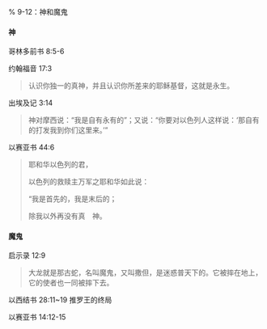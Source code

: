 % 9-12：神和魔鬼

#### 神

哥林多前书 8:5-6

约翰福音 17:3

> 认识你独一的真神，并且认识你所差来的耶稣基督，这就是永生。

出埃及记 3:14

> 神对摩西说：“我是自有永有的”；又说：“你要对以色列人这样说：‘那自有的打发我到你们这里来。’”

以赛亚书 44:6

> 耶和华以色列的君，
> 
> 以色列的救赎主万军之耶和华如此说：
> 
> “我是首先的，我是末后的；
> 
> 除我以外再没有真　神。

#### 魔鬼

启示录 12:9

> 大龙就是那古蛇，名叫魔鬼，又叫撒但，是迷惑普天下的。它被摔在地上，它的使者也一同被摔下去。

以西结书 28:11~19 推罗王的终局

以赛亚书 14:12-15

